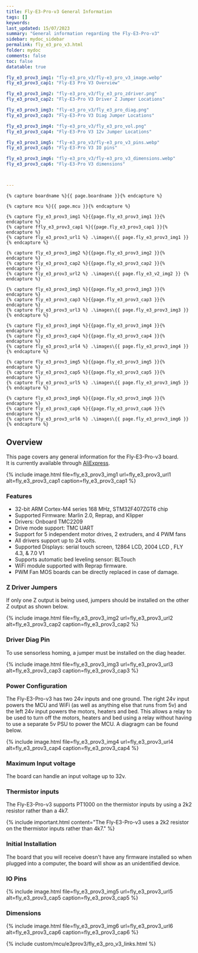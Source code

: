 ```yaml
---
title: Fly-E3-Pro-v3 General Information
tags: []
keywords: 
last_updated: 15/07/2023
summary: "General information regarding the Fly-E3-Pro-v3"
sidebar: mydoc_sidebar
permalink: fly_e3_pro_v3.html
folder: mydoc
comments: false
toc: false
datatable: true

fly_e3_prov3_img1: "fly-e3_pro_v3/fly-e3_pro_v3_image.webp"
fly_e3_prov3_cap1: "Fly-E3 Pro V3 Overview"

fly_e3_prov3_img2: "fly-e3_pro_v3/fly_e3_pro_zdriver.png"
fly_e3_prov3_cap2: "Fly-E3-Pro V3 Driver Z Jumper Locations"

fly_e3_prov3_img3: "fly-e3_pro_v3/fly_e3_pro_diag.png"
fly_e3_prov3_cap3: "Fly-E3-Pro V3 Diag Jumper Locations"

fly_e3_prov3_img4: "fly-e3_pro_v3/fly_e3_pro_vol.png"
fly_e3_prov3_cap4: "Fly-E3-Pro V3 12v Jumper Locations"

fly_e3_prov3_img5: "fly-e3_pro_v3/fly-e3_pro_v3_pins.webp"
fly_e3_prov3_cap5: "Fly-E3-Pro V3 IO pins"

fly_e3_prov3_img6: "fly-e3_pro_v3/fly-e3_pro_v3_dimensions.webp"
fly_e3_prov3_cap6: "Fly-E3-Pro V3 dimensions"



---
```


    {% capture boardname %}{{ page.boardname }}{% endcapture %}

    {% capture mcu %}{{ page.mcu }}{% endcapture %}

    {% capture fly_e3_prov3_img1 %}{{page.fly_e3_prov3_img1 }}{% endcapture %}
    {% capture ffly_e3_prov3_cap1 %}{{page.fly_e3_prov3_cap1 }}{% endcapture %}
    {% capture fly_e3_prov3_url1 %} .\images\{{ page.fly_e3_prov3_img1 }} {% endcapture %}

    {% capture fly_e3_prov3_img2 %}{{page.fly_e3_prov3_img2 }}{% endcapture %}
    {% capture fly_e3_prov3_cap2 %}{{page.fly_e3_prov3_cap2 }}{% endcapture %}
    {% capture fly_e3_prov3_url2 %} .\images\{{ page.fly_e3_v2_img2 }} {% endcapture %}

    {% capture fly_e3_prov3_img3 %}{{page.fly_e3_prov3_img3 }}{% endcapture %}
    {% capture fly_e3_prov3_cap3 %}{{page.fly_e3_prov3_cap3 }}{% endcapture %}
    {% capture fly_e3_prov3_url3 %} .\images\{{ page.fly_e3_prov3_img3 }} {% endcapture %}

    {% capture fly_e3_prov3_img4 %}{{page.fly_e3_prov3_img4 }}{% endcapture %}
    {% capture fly_e3_prov3_cap4 %}{{page.fly_e3_prov3_cap4 }}{% endcapture %}
    {% capture fly_e3_prov3_url4 %} .\images\{{ page.fly_e3_prov3_img4 }} {% endcapture %}

    {% capture fly_e3_prov3_img5 %}{{page.fly_e3_prov3_img5 }}{% endcapture %}
    {% capture fly_e3_prov3_cap5 %}{{page.fly_e3_prov3_cap5 }}{% endcapture %}
    {% capture fly_e3_prov3_url5 %} .\images\{{ page.fly_e3_prov3_img5 }} {% endcapture %}

    {% capture fly_e3_prov3_img6 %}{{page.fly_e3_prov3_img6 }}{% endcapture %}
    {% capture fly_e3_prov3_cap6 %}{{page.fly_e3_prov3_cap6 }}{% endcapture %}
    {% capture fly_e3_prov3_url6 %} .\images\{{ page.fly_e3_prov3_img6 }} {% endcapture %}    

## Overview

This page covers any general information for the Fly-E3-Pro-v3 board.  
It is currently available through [AliExpress](https://s.click.aliexpress.com/e/_DCEqwdT). 

{% 
include image.html 
file=fly_e3_prov3_img1
url=fly_e3_prov3_url1
alt=fly_e3_prov3_cap1
caption=fly_e3_prov3_cap1
%}

### Features
 - 32-bit ARM Cortex-M4 series 168 MHz, STM32F407ZGT6 chip
 - Supported Firmware: Marlin 2.0, Reprap, and Klipper
 - Drivers: Onboard TMC2209
 - Drive mode support: TMC UART
 - Support for 5 independent motor drives, 2 extruders, and 4 PWM fans
 - All drivers support up to 24 volts.
 - Supported Displays: serial touch screen, 12864 LCD, 2004 LCD , FLY 4.3, & 7.0 V1
 - Supports automatic bed leveling sensor: BLTouch
 - WiFi module supported with Reprap firmware.
 - PWM Fan MOS boards can be directly replaced in case of damage.

### Z Driver Jumpers

If only one Z output is being used, jumpers should be installed on the other Z output as shown below.

{% 
include image.html 
file=fly_e3_prov3_img2
url=fly_e3_prov3_url2
alt=fly_e3_prov3_cap2
caption=fly_e3_prov3_cap2
%}

### Driver Diag Pin

To use sensorless homing, a jumper must be installed on the diag header.

{% 
include image.html 
file=fly_e3_prov3_img3
url=fly_e3_prov3_url3
alt=fly_e3_prov3_cap3
caption=fly_e3_prov3_cap3
%}

### Power Configuration

The Fly-E3-Pro-v3 has two 24v inputs and one ground. The right 24v input powers the MCU and WiFi (as well as anything else that runs from 5v) and the left 24v input powers the motors, heaters and bed. This allows a relay to be used to turn off the motors, heaters and bed using a relay without having to use a separate 5v PSU to power the MCU. A diagragm can be found below.  

{% 
include image.html 
file=fly_e3_prov3_img4
url=fly_e3_prov3_url4
alt=fly_e3_prov3_cap4
caption=fly_e3_prov3_cap4
%}

### Maximum Input voltage

The board can handle an input voltage up to 32v.

### Thermistor inputs

The Fly-E3-Pro-v3 supports PT1000 on the thermistor inputs by using a 2k2 resistor rather than a 4k7.

{% include important.html content="The Fly-E3-Pro-v3 uses a 2k2 resistor on the thermistor inputs rather than 4k7." %}

### Initial Installation

The board that you will receive doesn't have any firmware installed so when plugged into a computer, the board will show as an unidentified device.

### IO Pins

{% 
include image.html 
file=fly_e3_prov3_img5
url=fly_e3_prov3_url5
alt=fly_e3_prov3_cap5
caption=fly_e3_prov3_cap5
%}

### Dimensions

{% 
include image.html 
file=fly_e3_prov3_img6
url=fly_e3_prov3_url6
alt=fly_e3_prov3_cap6
caption=fly_e3_prov3_cap6
%}

{% include custom/mcu/e3prov3/fly_e3_pro_v3_links.html %}